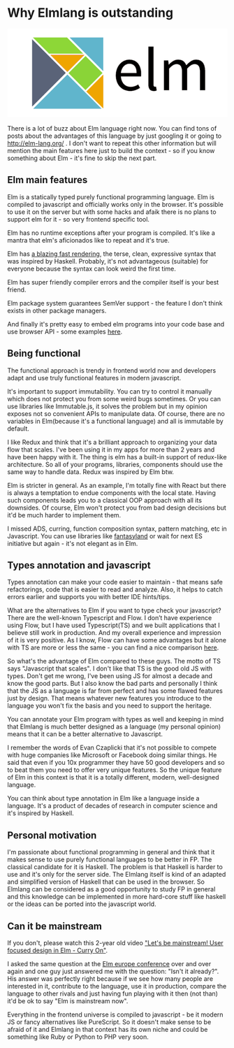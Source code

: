 # Why Elmlang is outstanding

![Elm logo](../images/elm-logo.png)

There is a lot of buzz about Elm language right now. You can find tons of posts about the advantages of this language
by just googling it or going to http://elm-lang.org/ . I don't want to repeat this other information but will mention
the main features here just to build the context - so if you know something about Elm - it's fine to skip the next part.


## Elm main features

Elm is a statically typed purely functional programming language. Elm is compiled to javascript and officially works only
in the browser. It's possible to use it on the server but with some hacks and afaik there is no plans to support elm
for it - so very frontend specific tool.

Elm has no runtime exceptions after your program is compiled. It's like a mantra that elm's aficionados like to repeat
and it's true.

Elm has [a blazing fast rendering](http://elm-lang.org/blog/blazing-fast-html-round-two), the terse, clean, expressive
syntax that was inspired by Haskell. Probably, it's not advantageous (suitable) for everyone because the syntax can look weird the first time.

Elm has super friendly compiler errors and the compiler itself is your best friend.

Elm package system guarantees SemVer support - the feature I don't think exists in other package managers.

And finally it's pretty easy to embed elm programs into your code base and use browser API - some examples
[here](https://blog.reifyworks.com/javascript-interop-with-elm-using-ports-to-read-and-parse-csv-files-fef60c318b7a).


## Being functional

The functional approach is trendy in frontend world now and developers adapt and use truly functional features in
modern javascript.

It's important to support immutability. You can try to control it manually which does not protect you from some
weird bugs sometimes. Or you can use libraries like Immutable.js, it solves the problem but in my opinion exposes not so
convenient APIs to manipulate data. Of course, there are no variables in Elm(because it's a functional language)
and all is immutable by default.

I like Redux and think that it's a brilliant approach to organizing your data flow that scales. I've been using it in
my apps for more than 2 years and have been happy with it. The thing is elm has a built-in support of redux-like
architecture. So all of your programs, libraries, components should use the same way to handle data. Redux was inspired by Elm btw.

Elm is stricter in general. As an example, I'm totally fine with React but there is always a temptation to endue components with
the local state. Having such components leads you to a classical OOP approach with all its downsides. Of course, Elm
won't protect you from bad design decisions but it'd be much harder to implement them.

I missed ADS, curring, function composition syntax, pattern matching, etc in Javascript.
You can use libraries like [fantasyland](https://github.com/fantasyland) or wait for next ES initiative but again -
it's not elegant as in Elm.


## Types annotation and javascript

Types annotation can make your code easier to maintain - that means safe refactorings, code that is easier to read and
analyze. Also, it helps to catch errors earlier and supports you with better IDE hints/tips.

What are the alternatives to Elm if you want to type check your javascript? There are the well-known Typescript and Flow.
I don’t have experience using Flow, but I have used Typescript(TS) and we built applications that I believe still
work in production. And my overall experience and impression of it is very positive. As I know, Flow can have some
advantages but it alone with TS are more or less the same - you can find a nice comparison
[here](http://thejameskyle.com/adopting-flow-and-typescript.html).

So what's the advantage of Elm compared to these guys. The motto of TS says "Javascript that scales". I don't like
that TS is the good old JS with types. Don't get me wrong, I've been using JS for almost a decade and know the good
parts. But I also know the bad parts and personally I think that the JS as a language is far from perfect and has
some flawed features just by design. That means whatever new features you introduce to the language you won't fix the
basis and you need to support the heritage.

You can annotate your Elm program with types as well and keeping in mind that Elmlang is much better designed as a language
(my personal opinion) means that it can be a better alternative to Javascript.

I remember the words of Evan Czaplicki that it's not possible to compete with huge companies like Microsoft or Facebook
doing similar things. He said that even if you 10x programmer they have 50 good developers and so to beat them you need to
offer very unique features. So the unique feature of Elm in this context is that it is a totally different, modern,
well-designed language.

You can think about type annotation in Elm like a language inside a language. It's a product of decades of research in
computer science and it's inspired by Haskell.


## Personal motivation

I'm passionate about functional programming in general and think that it makes sense to use purely functional languages
to be better in FP. The classical candidate for it is Haskell. The problem is that Haskell is harder to use and it's only for
the server side. The Elmlang itself is kind of an adapted and simplified version of Haskell that can be used in the browser.
So Elmlang can be considered as a good opportunity to study FP in general and this knowledge can be implemented in more
hard-core stuff like haskell or the ideas can be ported into the javascript world.


## Can it be mainstream

If you don't, please watch this 2-year old video
["Let's be mainstream! User focused design in Elm - Curry On"](https://www.youtube.com/watch?v=oYk8CKH7OhE).

I asked the same question at the [Elm europe conference](https://elmeurope.org/) over and over again and one guy just
answered me with the question: "Isn't it already?". His answer was perfectly right because if we see how many people are
interested in it, contribute to the language, use it in production, compare the language to other rivals and just having
fun playing with it then (not than) it'd be ok to say "Elm is mainstream now".

Everything in the frontend universe is compiled to javascript - be it modern JS or fancy alternatives like PureScript.
So it doesn't make sense to be afraid of it and Elmlang in that context has its own niche  and could be something like
Ruby or Python to PHP very soon.
